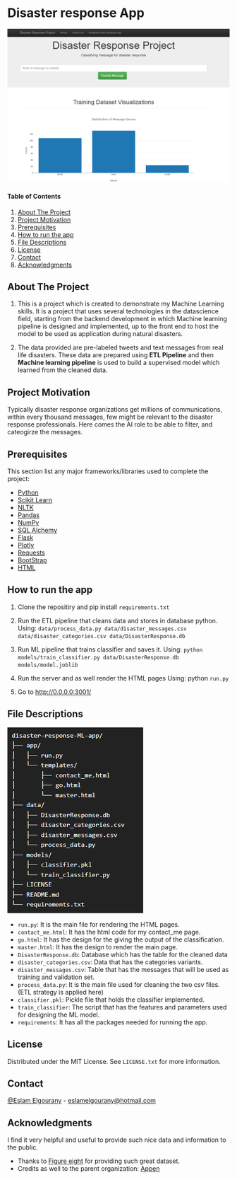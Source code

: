 # Disaster response App



![alt text](https://github.com/eslamelgourany/disaster-response-ML-app/blob/main/data/app_screenshot.png)

<div id="top"></div>

#### Table of Contents

1. [About The Project](#about-the-project)
2. [Project Motivation](#motivation)
3. [Prerequisites](#Prerequisites)
4. [How to run the app](#Application)
5. [File Descriptions](#files)
6. [License](#License)
7. [Contact](#Contact)
8. [Acknowledgments](#Acknowledgments)


<!-- ABOUT THE PROJECT -->
## About The Project

1. This is a project which is created to demonstrate my Machine Learning skills. It is a project that uses several technologies in the datascience field, starting from the backend development in which Machine learning pipeline is designed and implemented, up to the front end to host the model to be used as application during natural disasters.

2. The data provided are pre-labeled tweets and text messages from real life disasters. These data are prepared using <b>ETL Pipeline</b> and then <b>Machine learning pipeline</b> is used to build a supervised model which learned from the cleaned data.


<!-- MOTIVATION -->
## Project Motivation <a name="motivation"></a>

Typically disaster response organizations get millions of communications, within every thousand messages, few might be relevant to the disaster response professionals. Here comes the AI role to be able to filter, and cateogirze the messages.

<!-- TOOLS -->

## Prerequisites <a name="Prerequisites"></a>

This section list any major frameworks/libraries used to complete the project:

* [Python](https://python.org/)
* [Scikit Learn](https://scikit-learn.org/)
* [NLTK](https://www.nltk.org/)
* [Pandas](https://pandas.pydata.org/)
* [NumPy](https://numpy.org/)
* [SQL Alchemy](https://www.sqlalchemy.org/)
* [Flask](https://www.fullstackpython.com/flask.html)
* [Plotly](https://plotly.com/python/)
* [Requests](https://docs.python-requests.org/en/latest/)
* [BootStrap](https://getbootstrap.com/)
* [HTML](https://html.com/)


<!-- APPLICATION -->
## How to run the app <a name="Application"></a>

1. Clone the repositiry and pip install `requirements.txt`

2. Run the ETL pipeline that cleans data and stores in database python.
Using: `data/process_data.py data/disaster_messages.csv data/disaster_categories.csv data/DisasterResponse.db`

3. Run ML pipeline that trains classifier and saves it.
Using: `python models/train_classifier.py data/DisasterResponse.db models/model.joblib`

4. Run the server and as well render the HTML pages
Using: python `run.py` 


5. Go to http://0.0.0.0:3001/

<!-- FILES -->  
## File Descriptions <a name="files"></a>

![alt text](https://github.com/eslamelgourany/disaster-response-ML-app/blob/main/data/file_structure.png)

* `run.py`: It is the main file for rendering the HTML pages.
* `contact_me.html`: It has the html code for my contact_me page.
* `go.html`: It has the design for the giving the output of the classification.
* `master.html`: It has the design to render the main page.
* `DisasterResponse.db`: Database which has the table for the cleaned data
* `disaster_categories.csv`: Data that has the categories variants.
* `disaster_messages.csv`: Table that has the messages that will be used as training and validation set.
* `process_data.py`: It is the main file used for cleaning the two csv files. (ETL strategy is applied here)
* `classifier.pkl`: Pickle file that holds the classifier implemented.
* `train_classifier`: The script that has the features and parameters used for designing the ML model.
* `requirements`: It has all the packages needed for running the app.


<!-- LICENSE -->

## License <a name="License"></a>

Distributed under the MIT License. See `LICENSE.txt` for more information.


<!-- CONTACT -->
## Contact <a name="Contact"></a>

[@Eslam Elgourany](https://www.linkedin.com/in/eslam-elgourany-75b346111) - eslamelgourany@hotmail.com


<!-- ACKNOWLEDGMENTS -->
## Acknowledgments <a name="Acknowledgments"></a>
I find it very helpful and useful to provide such nice data and information to the public.

* Thanks to [Figure eight](https://en.wikipedia.org/wiki/Figure_Eight_Inc.) for providing such great dataset.
* Credits as well to the parent organization: [Appen](https://appen.com/)
